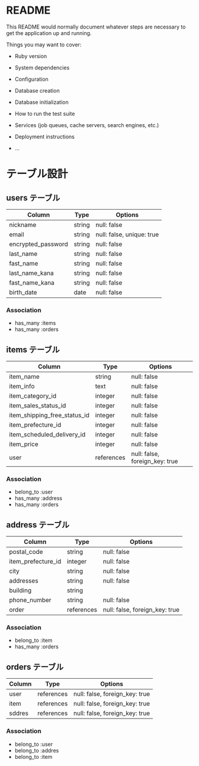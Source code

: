 # README

This README would normally document whatever steps are necessary to get the
application up and running.

Things you may want to cover:

* Ruby version

* System dependencies

* Configuration

* Database creation

* Database initialization

* How to run the test suite

* Services (job queues, cache servers, search engines, etc.)

* Deployment instructions

* ...

# テーブル設計

## users テーブル

| Column             | Type   | Options     |
| ------------------ | ------ | ----------- |
| nickname           | string | null: false |
| email              | string | null: false, unique: true |
| encrypted_password | string | null: false |
| last_name          | string | null: false |
| fast_name          | string | null: false |
| last_name_kana     | string | null: false |
| fast_name_kana     | string | null: false |
| birth_date         | date   | null: false |

### Association

- has_many :items
- has_many :orders



## items テーブル

| Column                        | Type       | Options     |
| ----------------------------- | ---------- | ----------- |
| item_name                     | string     | null: false |
| item_info                     | text       | null: false |
| item_category_id              | integer    | null: false |
| item_sales_status_id          | integer    | null: false |
| item_shipping_free_status_id  | integer    | null: false |
| item_prefecture_id            | integer    | null: false |
| item_scheduled_delivery_id    | integer    | null: false |
| item_price                    | integer    | null: false |
| user                          | references | null: false, foreign_key: true |

### Association

- belong_to :user
- has_many :address
- has_many :orders



## address テーブル

| Column             | Type       | Options     |
| ------------------ | ---------- | ----------- |
| postal_code        | string     | null: false |
| item_prefecture_id | integer    | null: false |
| city               | string     | null: false |
| addresses          | string     | null: false |
| building           | string     | 
| phone_number       | string     | null: false |
| order              | references | null: false, foreign_key: true |

### Association


- belong_to :item
- has_many :orders



## orders テーブル

| Column             | Type       | Options     |
| ------------------ | ---------- | ----------- |
| user               | references | null: false, foreign_key: true |
| item               | references | null: false, foreign_key: true |
| sddres             | references | null: false, foreign_key: true |


### Association

- belong_to :user
- belong_to :addres
- belong_to :item